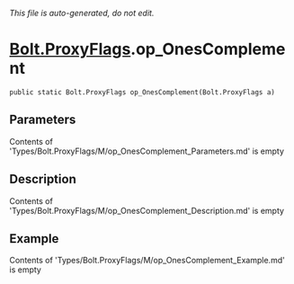 *This file is auto-generated, do not edit.*

# [Bolt.ProxyFlags](Types/Bolt.ProxyFlags.md).op_OnesComplement
`public static Bolt.ProxyFlags op_OnesComplement(Bolt.ProxyFlags a)`
## Parameters
Contents of 'Types/Bolt.ProxyFlags/M/op_OnesComplement_Parameters.md' is empty
## Description
Contents of 'Types/Bolt.ProxyFlags/M/op_OnesComplement_Description.md' is empty
## Example
Contents of 'Types/Bolt.ProxyFlags/M/op_OnesComplement_Example.md' is empty

